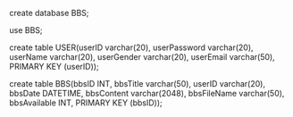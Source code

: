 create database BBS;

use BBS;

create table USER(userID varchar(20), userPassword varchar(20), userName varchar(20), userGender varchar(20), userEmail varchar(50), PRIMARY KEY (userID));

create table BBS(bbsID INT, bbsTitle varchar(50), userID varchar(20), bbsDate DATETIME, bbsContent varchar(2048), bbsFileName varchar(50), bbsAvailable INT, PRIMARY KEY (bbsID));